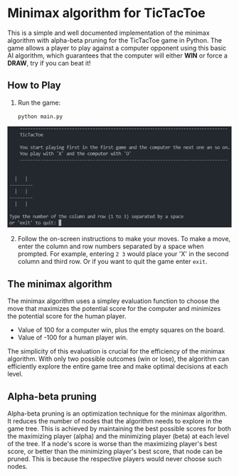 # Minimax algorithm for TicTacToe

This is a simple and well documented implementation of the minimax algorithm with alpha-beta pruning for the TicTacToe game in Python. The game allows a player to play against a computer opponent using this basic AI algorithm, which guarantees that the computer will either **WIN** or force a **DRAW**, try if you can beat it!

## How to Play

1. Run the game:

    ```bash
    python main.py
    ```

![TicTacToe game](img/game_start.png)

2. Follow the on-screen instructions to make your moves. To make a move, enter the column and row numbers separated by a space when prompted. For example, entering `2 3` would place your 'X' in the second column and third row. Or if you want to quit the game enter `exit`.

## The minimax algorithm

The minimax algorithm uses a simpley evaluation function to choose the move that maximizes the potential score for the computer and minimizes the potential score for the human player. 

- Value of 100 for a computer win, plus the empty squares on the board.
- Value of -100 for a human player win. 

The simplicity of this evaluation is crucial for the efficiency of the minimax algorithm. With only two possible outcomes (win or lose), the algorithm can efficiently explore the entire game tree and make optimal decisions at each level.

## Alpha-beta pruning

Alpha-beta pruning is an optimization technique for the minimax algorithm. It reduces the number of nodes that the algorithm needs to explore in the game tree. This is achieved by maintaining the best possible scores for both the maximizing player (alpha) and the minimizing player (beta) at each level of the tree. If a node's score is worse than the maximizing player's best score, or better than the minimizing player's best score, that node can be pruned. This is because the respective players would never choose such nodes.